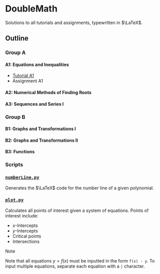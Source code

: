 # DoubleMath

Solutions to all tutorials and assignments, typewritten in $\LaTeX$.

## Outline

### Group A

#### A1: Equations and Inequalities

- [Tutorial A1](A/A1/Tutorial/Tutorial%20A1.pdf)
- Assignment A1

#### A2: Numerical Methods of Finding Roots

#### A3: Sequences and Series I

### Group B

#### B1: Graphs and Transformations I

#### B2: Graphs and Transformations II

#### B3: Functions



### Scripts 

### [`numberLine.py`](.meta/numberLine.py)

Generates the $\LaTeX$ code for the number line of a given polynomial.

### [`plot.py`](.meta/plot.py)

Calculates all points of interest given a system of equations. Points of interest include:

- $x$-Intercepts
- $y$-Intercepts
- Critical points
- Intersections

> [!NOTE]
> Note that all equations $y = f(x)$ must be inputted in the form `f(x) - y`.
> To input multiple equations, separate each equation with a `|` character.
